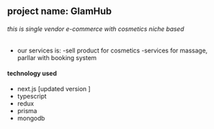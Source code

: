 ## project name: GlamHub

###### this is single vendor e-commerce with cosmetics niche based

- our services is:
  -sell product for cosmetics
  -services for massage, parllar with booking system

#### technology used

- next.js [updated version ]
- typescript
- redux
- prisma
- mongodb
